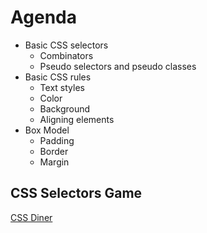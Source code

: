# Agenda
- Basic CSS selectors
  - Combinators
  - Pseudo selectors and pseudo classes
- Basic CSS rules
  - Text styles
  - Color
  - Background
  - Aligning elements 
- Box Model
  - Padding
  - Border
  - Margin 

## CSS Selectors Game
[CSS Diner](https://flukeout.github.io/)
